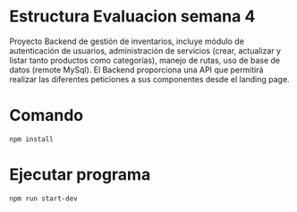 # Estructura Evaluacion semana 4

Proyecto Backend de gestión de inventarios, incluye módulo de autenticación de usuarios, administración de servicios (crear, actualizar y listar tanto productos como categorías), manejo de rutas, uso de base de datos (remote MySql). El Backend proporciona una API que permitirá realizar las diferentes peticiones a sus componentes desde el landing page.

#  Comando
```
npm install
```

#  Ejecutar programa
```
npm run start-dev
```
